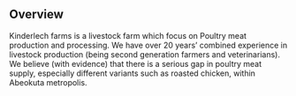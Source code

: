 
## Overview

 Kinderlech farms is a livestock farm which focus on Poultry meat production and processing. We have over 20 years’ 
 combined experience in livestock production (being second generation farmers and veterinarians). We believe (with evidence) that there is a serious 
  gap in poultry meat supply, especially different variants such as roasted chicken, within Abeokuta metropolis.